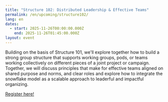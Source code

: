 ```yaml
---
title: "Structure 102: Distributed Leadership & Effective Teams"
permalink: /en/upcoming/structure102/
lang: en
dates:
  - start: 2025-11-26T00:00:00.000Z
    end: 2025-11-26T01:45:00.000Z
layout: event
---
```

Building on the basis of Structure 101, we'll explore together how to build a strong group structure that supports working groups, pods, or teams working collectively on different pieces of a joint project or campaign. Together, we will discuss principles that make for effective teams aligned on shared purpose and norms, and clear roles and explore how to integrate the snowflake model as a scalable approach to leaderful and impactful organizing.

[R﻿egister here!](https://us02web.zoom.us/meeting/register/w9hFfhT8SliWZWOevcsrTg)